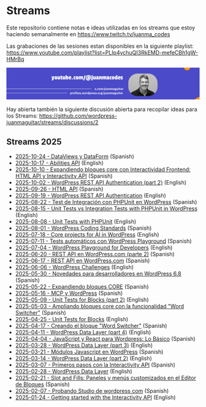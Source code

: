 # Streams

Este repositorio contiene notas e ideas utilizadas en los streams que estoy haciendo semanalmente en https://www.twitch.tv/juanma_codes

Las grabaciones de las sesiones estan disponibles en la siguiente playlist:
https://www.youtube.com/playlist?list=PLIp4ychuQI3RkEMD-mefeCBh1gW-HMrBq

[![YouTube](assets/youtube-header.jpeg)](https://www.youtube.com/playlist?list=PLIp4ychuQI3RkEMD-mefeCBh1gW-HMrBq)

Hay abierta también la siguiente discusión abierta para recopilar ideas para los Streams:
https://github.com/wordpress-juanmaguitar/streams/discussions/2

## Streams 2025

- [2025-10-24 - DataViews y DataForm](2025/2025-10-24/README.md) (Spanish)
- [2025-10-17 - Abilities API](2025/2025-10-17/README.md) (English)
- [2025-10-10 - Expandiendo bloques core con Interactividad Frontend: HTML API y Interactivity API](2025/2025-10-10/README.md) (Spanish)
- [2025-10-02 - WordPress REST API Authentication (part 2)](2025/2025-10-02/README.md) (English)
- [2025-09-26 - HTML API](2025/2025-09-26/README.md) (Spanish)
- [2025-09-19 - WordPress REST API Authentication](2025/2025-09-19/README.md) (English)
- [2025-08-22 - Test de Integración con PHPUnit en WordPress](2025/2025-08-22/README.md) (Spanish)
- [2025-08-15 - Unit Tests vs Integration Tests with PHPUnit in WordPress](2025/2025-08-15/README.md) (English)
- [2025-08-08 - Unit Tests with PHPUnit](2025/2025-08-08/README.md) (English)
- [2025-08-01 - WordPress Coding Standards](2025/2025-08-01/README.md) (Spanish)
- [2025-07-18 - Core projects for AI in WordPress](2025/2025-07-18/README.md) (English)
- [2025-07-11 - Tests automáticos con WordPress Playground](2025/2025-07-11/README.md) (Spanish)
- [2025-07-04 - WordPress Playground for Developers](2025/2025-07-04/README.md) (English)
- [2025-06-20 - REST API en WordPress.com (parte 2)](2025/2025-06-20/README.md) (Spanish)
- [2025-06-17 - REST API en WordPress.com](2025/2025-06-17/README.md) (Spanish)
- [2025-06-06 - WordPress Challenges](2025/2025-06-06/README.md) (English)
- [2025-05-30 - Novedades para desarrolladores en WordPress 6.8](2025/2025-05-30/README.md) (Spanish)
- [2025-05-22 - Expandiendo bloques CORE](2025/2025-05-22/README.md) (Spanish)
- [2025-05-16 - MCP y WordPress](2025/2025-05-16/README.md) (Spanish)
- [2025-05-09 - Unit Tests for Blocks (part 2)](2025/2025-05-09/README.md) (English)
- [2025-05-03 - Ampliando bloques core con la funcionalidad "Word Switcher"](2025/2025-05-03/README.md) (Spanish)
- [2025-04-25 - Unit Tests for Blocks](2025/2025-04-25/README.md) (English)
- [2025-04-17 - Creando el bloque "Word Switcher"](2025/2025-04-17/README.md) (Spanish)
- [2025-04-11 - WordPress Data Layer (part 4)](2025/2025-04-11/README.md) (English)
- [2025-04-04 - JavaScript y React para Wordpress: Lo Básico](2025/2025-04-04/README.md) (Spanish)
- [2025-03-28 - WordPress Data Layer (part 3)](2025/2025-03-28/README.md) (English)
- [2025-03-21 - Módulos Javascript en WordPress](2025/2025-03-21/README.md) (Spanish)
- [2025-03-14 - WordPress Data Layer (part 2)](2025/2025-03-14/README.md) (English)
- [2025-03-07 - Primeros pasos con la Interactivity API](2025/2025-03-07/README.md) (Spanish)
- [2025-02-28 - WordPress Data Layer](2025/2025-02-28/README.md) (English)
- [2025-02-21 - Slot and Fills: Paneles y menús customizados en el Editor de Bloques](2025/2025-02-21/README.md) (Spanish)
- [2025-02-07 - Probando Studio de wordpress com](2025/2025-02-07/README.md) (Spanish)
- [2025-01-24 - Getting started with the Interactivity API](2025/2025-01-24/README.md) (English)
